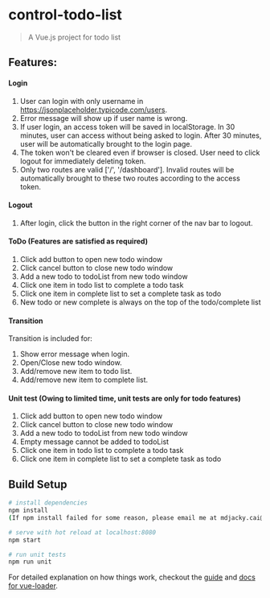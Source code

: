 # control-todo-list

> A Vue.js project for todo list

## Features:
#### Login
1. User can login with only username in https://jsonplaceholder.typicode.com/users.
2. Error message will show up if user name is wrong.
3. If user login, an access token will be saved in localStorage. In 30 minutes, user can access
without being asked to login. After 30 minutes, user will be automatically brought to the login
page.
4. The token won't be cleared even if browser is closed. User need to click logout for immediately
deleting token.
5. Only two routes are valid ['/', '/dashboard']. Invalid routes will be automatically brought to
these two routes according to the access token.

#### Logout
1. After login, click the button in the right corner of the nav bar to logout.

#### ToDo (Features are satisfied as required)
1. Click add button to open new todo window
2. Click cancel button to close new todo window
3. Add a new todo to todoList from new todo window
4. Click one item in todo list to complete a todo task
5. Click one item in complete list to set a complete task as todo
6. New todo or new complete is always on the top of the todo/complete list

#### Transition
Transition is included for:
1. Show error message when login.
2. Open/Close new todo window.
3. Add/remove new item to todo list.
4. Add/remove new item to complete list.

#### Unit test (Owing to limited time, unit tests are only for todo features)
1. Click add button to open new todo window
2. Click cancel button to close new todo window
3. Add a new todo to todoList from new todo window
4. Empty message cannot be added to todoList
5. Click one item in todo list to complete a todo task
6. Click one item in complete list to set a complete task as todo


## Build Setup

``` bash
# install dependencies
npm install 
(If npm install failed for some reason, please email me at mdjacky.cai@gmail.com. I will send you a .tar file which includes the node_module folder)

# serve with hot reload at localhost:8080
npm start

# run unit tests
npm run unit
```

For detailed explanation on how things work, checkout the [guide](http://vuejs-templates.github.io/webpack/) and [docs for vue-loader](http://vuejs.github.io/vue-loader).
